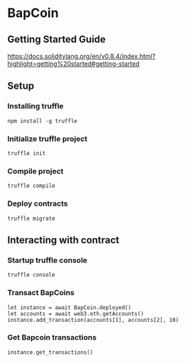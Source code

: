 # BapCoin
## Getting Started Guide
https://docs.soliditylang.org/en/v0.8.4/index.html?highlight=getting%20started#getting-started
## Setup
### Installing truffle
```
npm install -g truffle
```
### Initialize truffle project
```
truffle init
```
### Compile project
```
truffle compile
```
### Deploy contracts
```
truffle migrate
```
## Interacting with contract
### Startup truffle console
```
truffle console
```
### Transact BapCoins
```
let instance = await BapCoin.deployed()
let accounts = await web3.eth.getAccounts()
instance.add_transaction(accounts[1], accounts[2], 10)
```

### Get Bapcoin transactions
```
instance.get_transactions()
```
